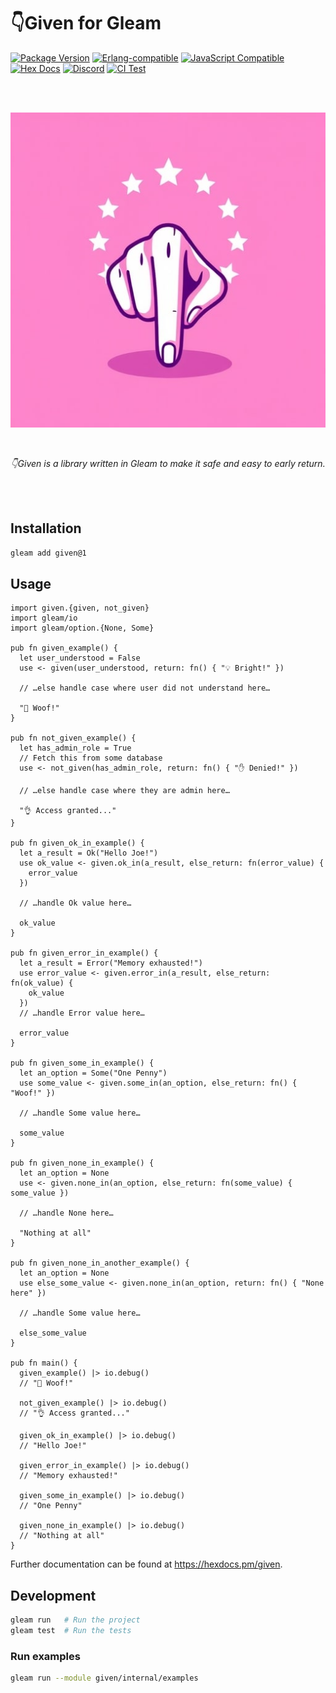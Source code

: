 # 👇Given for Gleam

[![Package <a href="https://github.com/inoas/gleam-given/releases"><img src="https://img.shields.io/github/release/inoas/gleam-given" alt="GitHub release"></a> Version](https://img.shields.io/hexpm/v/given)](https://hex.pm/packages/given)
[![Erlang-compatible](https://img.shields.io/badge/target-erlang-b83998)](https://www.erlang.org/)
[![JavaScript Compatible](https://img.shields.io/badge/target-javascript-f3e155)](https://en.wikipedia.org/wiki/JavaScript)
[![Hex Docs](https://img.shields.io/badge/hex-docs-ffaff3)](https://hexdocs.pm/given/)
[![Discord](https://img.shields.io/discord/768594524158427167?label=discord%20chat&amp;color=5865F2)](https://discord.gg/Fm8Pwmy)
[![CI Test](https://github.com/inoas/gleam-given/actions/workflows/test.yml/badge.svg?branch=main&amp;event=push)](https://github.com/inoas/gleam-given/actions/workflows/test.yml)

<br>
<br>

<p align="center">
  <img src="https://raw.githubusercontent.com/inoas/gleam-given/main/given-logo.png" alt="Given Logo" style="max-height: 33vh; width: auto; height: auto" width="480" height="480"/>
</p>

<br>

<p align="center">
  <i>
    👇Given is a library written in Gleam to make it safe and easy to early return.
  </i>
</p>

<br>
<br>

## Installation

```sh
gleam add given@1
```

## Usage

```gleam
import given.{given, not_given}
import gleam/io
import gleam/option.{None, Some}

pub fn given_example() {
  let user_understood = False
  use <- given(user_understood, return: fn() { "💡 Bright!" })

  // …else handle case where user did not understand here…

  "🤯 Woof!"
}

pub fn not_given_example() {
  let has_admin_role = True
  // Fetch this from some database
  use <- not_given(has_admin_role, return: fn() { "✋ Denied!" })

  // …else handle case where they are admin here…

  "👌 Access granted..."
}

pub fn given_ok_in_example() {
  let a_result = Ok("Hello Joe!")
  use ok_value <- given.ok_in(a_result, else_return: fn(error_value) {
    error_value
  })

  // …handle Ok value here…

  ok_value
}

pub fn given_error_in_example() {
  let a_result = Error("Memory exhausted!")
  use error_value <- given.error_in(a_result, else_return: fn(ok_value) {
    ok_value
  })
  // …handle Error value here…

  error_value
}

pub fn given_some_in_example() {
  let an_option = Some("One Penny")
  use some_value <- given.some_in(an_option, else_return: fn() { "Woof!" })

  // …handle Some value here…

  some_value
}

pub fn given_none_in_example() {
  let an_option = None
  use <- given.none_in(an_option, else_return: fn(some_value) { some_value })

  // …handle None here…

  "Nothing at all"
}

pub fn given_none_in_another_example() {
  let an_option = None
  use else_some_value <- given.none_in(an_option, return: fn() { "None here" })

  // …handle Some value here…

  else_some_value
}

pub fn main() {
  given_example() |> io.debug()
  // "🤯 Woof!"

  not_given_example() |> io.debug()
  // "👌 Access granted..."

  given_ok_in_example() |> io.debug()
  // "Hello Joe!"

  given_error_in_example() |> io.debug()
  // "Memory exhausted!"

  given_some_in_example() |> io.debug()
  // "One Penny"

  given_none_in_example() |> io.debug()
  // "Nothing at all"
}
```

Further documentation can be found at <https://hexdocs.pm/given>.

## Development

```sh
gleam run   # Run the project
gleam test  # Run the tests
```

### Run examples

```sh
gleam run --module given/internal/examples
```
